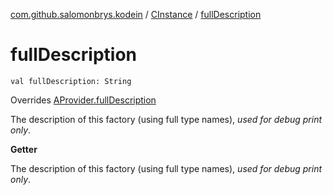 [com.github.salomonbrys.kodein](../index.md) / [CInstance](index.md) / [fullDescription](.)

# fullDescription

`val fullDescription: String`

Overrides [AProvider.fullDescription](../-a-provider/full-description.md)

The description of this factory (using full type names), *used for debug print only*.

**Getter**

The description of this factory (using full type names), *used for debug print only*.

